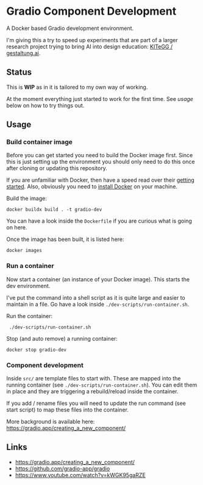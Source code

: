 # Gradio Component Development

A Docker based Gradio development environment.

I'm giving this a try to speed up experiments that are part of a larger research project trying to bring AI into design education: [KITeGG / gestaltung.ai](https://gestaltung.ai).

## Status

This is **WIP** as in it is tailored to my own way of working.

At the moment everything just started to work for the first time. See *usage* below on how to try things out.

## Usage

### Build container image

Before you can get started you need to build the Docker image first. Since this is just setting up the environment you should only need to do this once after cloning or updating this repository.

If you are unfamiliar with Docker, then have a speed read over their [getting started](https://docs.docker.com/get-started/). Also, obviously you need to [install Docker](https://docs.docker.com/get-docker/) on your machine.

Build the image:
```commandline
docker buildx build . -t gradio-dev
```

You can have a look inside the `Dockerfile` if you are curious what is going on here. 

Once the image has been built, it is listed here:
```commandline
docker images
```

### Run a container

Now start a container (an instance of your Docker image). This starts the dev environment.

I've put the command into a shell script as it is quite large and easier to maintain in a file. Go have a look inside `./dev-scripts/run-container.sh`.

Run the container:
```commandline
 ./dev-scripts/run-container.sh
```

Stop (and auto remove) a running container:
```commandline
docker stop gradio-dev
```

### Component development

Inside `src/` are template files to start with. These are mapped into the running container (see `./dev-scripts/run-container.sh`). You can edit them in place and they are triggering a rebuild/reload inside the container.

If you add / rename files you will need to update the run command (see start script) to map these files into the container.

More background is available here:
https://gradio.app/creating_a_new_component/

## Links

- https://gradio.app/creating_a_new_component/
- https://github.com/gradio-app/gradio
- https://www.youtube.com/watch?v=kWGK95gaRZE